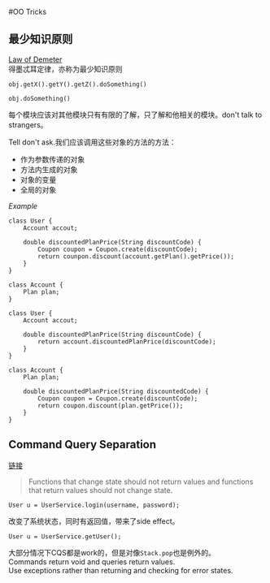 #OO Tricks
## 最少知识原则
[Law of Demeter](https://hackernoon.com/object-oriented-tricks-2-law-of-demeter-4ecc9becad85)  
得墨忒耳定律，亦称为最少知识原则  

```
obj.getX().getY().getZ().doSomething()
	
obj.doSomething()
```
每个模块应该对其他模块只有有限的了解，只了解和他相关的模块。don't talk to strangers。  

Tell don't ask.我们应该调用这些对象的方法的方法：

* 作为参数传递的对象
* 方法内生成的对象
* 对象的变量
* 全局的对象

*Example*

```
class User {
	Account accout;
	
	double discountedPlanPrice(String discountCode) {
		Coupon coupon = Coupon.create(discountCode);
		return counpon.discount(account.getPlan().getPrice());
	}
}
	
class Account {
	Plan plan;
}
```
```
class User {
	Account accout;
	
	double discountedPlanPrice(String discountCode) {
		return account.discountedPlanPrice(discountCode);
	}
}
	
class Account {
	Plan plan;
	
	double discountedPlanPrice(String discountedCode) {
		Coupon coupon = Coupon.create(discountCode);
		return coupon.discount(plan.getPrice());
	}
}
```

## Command Query Separation
[链接](https://hackernoon.com/oo-tricks-the-art-of-command-query-separation-9343e50a3de0)
> Functions that change state should not return values and functions that return values should not change state.

```
User u = UserService.login(username, password);
```
改变了系统状态，同时有返回值，带来了side effect。
```
User u = UserService.getUser();
```
大部分情况下CQS都是work的，但是对像`Stack.pop`也是例外的。  
Commands return void and queries return values.  
Use exceptions rather than returning and checking for error states.